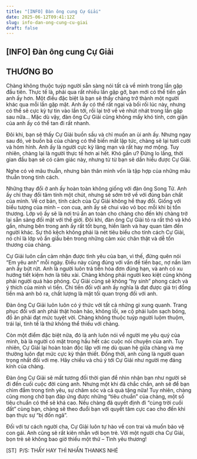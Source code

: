 ```yaml
---
title: "[INFO] Đàn ông cung Cự Giải"
date: 2025-06-12T09:41:12Z
slug: info-dan-ong-cung-cu-giai
draft: false
---
```


## [INFO] Đàn ông cung Cự Giải

## THƯƠNG BO

Chàng không thuộc tuýp người sẵn sàng nói tất cả về mình trong lần gặp đầu tiên. Thực tế là, phải qua rất nhiều lần gặp gỡ, bạn mới có thể tiến gần anh ấy hơn. Một điều đặc biệt là bạn sẽ thấy chàng trở thành một người khác qua mỗi lần gặp mặt. Anh ấy có thể rất ngại và bối rối lúc này, nhưng có thể sẽ cực kỳ tự tin vào lần tới, rồi lại trở về vẻ nhút nhát trong lần gặp sau nữa… Mặc dù vậy, đàn ông Cự Giải cũng không mấy khó tính, cơn giận của anh ấy có thể tan đi rất nhanh.

Đôi khi, bạn sẽ thấy Cự Giải buồn sầu và chỉ muốn an ủi anh ấy. Nhưng ngay sau đó, vẻ buồn bã của chàng có thể biến mất lập tức, chàng sẽ lại tươi cười và hóm hỉnh. Anh ấy là người cực kỳ lãng mạn và rất hay mơ mộng. Tuy nhiên, chàng lại là người thực tế hơn ai hết. Khó gần ư? Đừng lo lắng, thời gian đầu bạn sẽ có cảm giác này, nhưng từ từ bạn sẽ dần hiểu được Cự Giải.

Nghe có vẻ mâu thuẫn, nhưng bản thân mình vốn là tập hợp của những mâu thuẫn trong tính cách.

Những thay đổi ở anh ấy hoàn toàn không giống với đàn ông Song Tử. Anh ấy chỉ thay đổi tâm tính một chút, nhưng sẽ sớm trở về với đúng bản chất của mình. Về cơ bản, tính cách của Cự Giải không hề thay đổi. Giống với biểu tượng của mình – con cua, anh ấy sẽ chui vào vỏ bọc mỗi khi bị tổn thương. Lớp vỏ ấy sẽ là nơi trú ẩn an toàn cho chàng cho đến khi chàng trở lại sẵn sàng đối mặt với thế giới. Đôi khi, đàn ông Cự Giải tỏ ra rất thô và khó gần, nhưng bên trong anh ấy rất tốt bụng, hiền lành và hay quan tâm đến người khác. Sự thô kệch không phải là nét tiêu biểu cho tính cách Cự Giải, nó chỉ là lớp vỏ ẩn giấu bên trong những cảm xúc chân thật và dễ tổn thương của chàng.

Cự Giải luôn cần cảm nhận được tình yêu của bạn, vì thế, đừng quên nói “Em yêu anh” mỗi ngày. Điều này cũng đúng với vấn đề tiền bạc, nợ nần làm anh ấy bứt rứt. Anh là người luôn trả tiền hóa đơn đúng hạn, và anh có xu hướng tiết kiệm hơn là tiêu xài. Chàng không phải người keo kiệt cũng không phải người quá hào phóng. Cự Giải cũng sẽ không “hy sinh” phong cách và ý thích của mình vì tiền. Chi tiền đối với anh ấy nghĩa là đạt được giá trị đồng tiền mà anh bỏ ra, chất lượng là mặt tối quan trọng đối với anh.

Đàn ông Cự Giải luôn luôn có ý thức với tất cả những gì xung quanh. Trang phục đối với anh phải thật hoàn hảo, không lỗi, xe cộ phải luôn sạch bóng, đồ ăn phải đạt mức tuyệt vời. Chàng không thuộc tuýp người luộm thuộm, trái lại, tinh tế là thứ không thể thiếu với chàng.

Còn một điểm đặc biệt nữa, đó là anh luôn nói về người mẹ yêu quý của mình, bà là người có mặt trong hầu hết các cuộc nói chuyện của anh. Tuy nhiên, Cự Giải lại hoàn toàn độc lập với mẹ dù quan hệ giữa chàng và mẹ thường luôn đạt mức cực kỳ thân thiết. Đồng thời, anh cũng là người quan trọng nhất đối với mẹ. Hãy chiều và chú ý tới Cự Giải như người mẹ đáng kính của chàng.

Đàn ông Cự Giải sẽ mất tương đối thời gian để nhìn nhận bạn như người sẽ đi đến cuối cuộc đời cùng anh. Nhưng một khi đã chắc chắn, anh sẽ để bạn chìm đắm trong tình yêu, sự chăm sóc và cả quà tặng nữa! Tuy nhiên, chàng cũng mong chờ bạn đáp ứng được những “tiêu chuẩn” của chàng, một số tiêu chuẩn có thể sẽ khá cao. Nếu chàng đã quyết định đi “cùng trời cuối đất” cùng bạn, chàng sẽ theo đuổi bạn với quyết tâm cực cao cho đến khi bạn thực sự “bị đốn ngã”.

Đối với tư cách người cha, Cự Giải luôn tự hào về con trai và muốn bảo vệ con gái. Anh cũng sẽ rất kiên nhẫn với bọn trẻ. Với một người cha Cự Giải, bọn trẻ sẽ không bao giờ thiếu một thứ – Tình yêu thương!


[ST]
​
​​​P/S: THẤY HAY THÌ NHẤN THANKS NHÉ ​